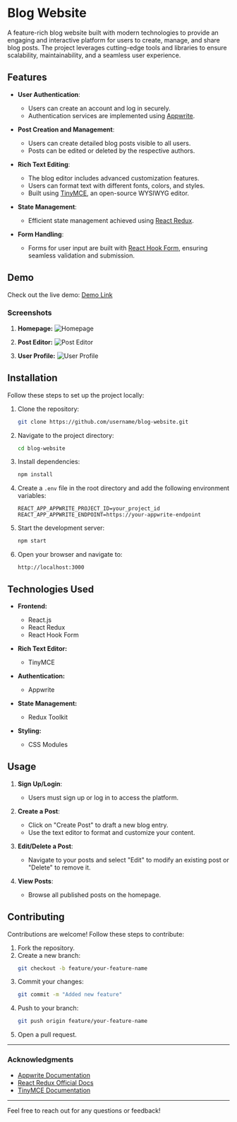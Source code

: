 # Blog Website

A feature-rich blog website built with modern technologies to provide an engaging and interactive platform for users to create, manage, and share blog posts. The project leverages cutting-edge tools and libraries to ensure scalability, maintainability, and a seamless user experience.

## **Features**

- **User Authentication**:
  - Users can create an account and log in securely.
  - Authentication services are implemented using [Appwrite](https://appwrite.io/).
  
- **Post Creation and Management**:
  - Users can create detailed blog posts visible to all users.
  - Posts can be edited or deleted by the respective authors.

- **Rich Text Editing**:
  - The blog editor includes advanced customization features.
  - Users can format text with different fonts, colors, and styles.
  - Built using [TinyMCE](https://www.tiny.cloud/), an open-source WYSIWYG editor.

- **State Management**:
  - Efficient state management achieved using [React Redux](https://react-redux.js.org/).

- **Form Handling**:
  - Forms for user input are built with [React Hook Form](https://react-hook-form.com/), ensuring seamless validation and submission.

## **Demo**

Check out the live demo: [Demo Link](https://example.com)  

### **Screenshots**

1. **Homepage:**
   ![Homepage](https://via.placeholder.com/800x400.png?text=Homepage)

2. **Post Editor:**
   ![Post Editor](https://via.placeholder.com/800x400.png?text=Post+Editor)

3. **User Profile:**
   ![User Profile](https://via.placeholder.com/800x400.png?text=User+Profile)

## **Installation**

Follow these steps to set up the project locally:

1. Clone the repository:
   ```bash
   git clone https://github.com/username/blog-website.git
   ```

2. Navigate to the project directory:
   ```bash
   cd blog-website
   ```

3. Install dependencies:
   ```bash
   npm install
   ```

4. Create a `.env` file in the root directory and add the following environment variables:
   ```env
   REACT_APP_APPWRITE_PROJECT_ID=your_project_id
   REACT_APP_APPWRITE_ENDPOINT=https://your-appwrite-endpoint
   ```

5. Start the development server:
   ```bash
   npm start
   ```

6. Open your browser and navigate to:
   ```
   http://localhost:3000
   ```


## **Technologies Used**

- **Frontend:**
  - React.js
  - React Redux
  - React Hook Form
  
- **Rich Text Editor:**
  - TinyMCE

- **Authentication:**
  - Appwrite

- **State Management:**
  - Redux Toolkit

- **Styling:**
  - CSS Modules
  
## **Usage**

1. **Sign Up/Login**:
   - Users must sign up or log in to access the platform.

2. **Create a Post**:
   - Click on "Create Post" to draft a new blog entry.
   - Use the text editor to format and customize your content.

3. **Edit/Delete a Post**:
   - Navigate to your posts and select "Edit" to modify an existing post or "Delete" to remove it.

4. **View Posts**:
   - Browse all published posts on the homepage.

## **Contributing**

Contributions are welcome! Follow these steps to contribute:

1. Fork the repository.
2. Create a new branch:
   ```bash
   git checkout -b feature/your-feature-name
   ```
3. Commit your changes:
   ```bash
   git commit -m "Added new feature"
   ```
4. Push to your branch:
   ```bash
   git push origin feature/your-feature-name
   ```
5. Open a pull request.

---

### **Acknowledgments**

- [Appwrite Documentation](https://appwrite.io/docs)
- [React Redux Official Docs](https://react-redux.js.org/)
- [TinyMCE Documentation](https://www.tiny.cloud/docs/)

---

Feel free to reach out for any questions or feedback!


